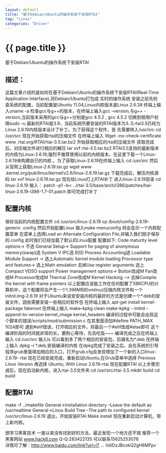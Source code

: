 ```yaml
---
layout: default
title: "基于Debian/Ubuntu的操作系统下安装RTAI"
tag: "Linux"
categories: "Driver"
---
```


# {{ page.title }}


基于Debian/Ubuntu的操作系统下安装RTAI

## 描述：

这篇文章介绍的是如何在基于Debian/Ubuntu的操作系统下安装RTAI(Real-Time Application Interface),将Debian/Ubuntu打包成
实时的操作系统
安装之前先检查系统的配置，当前配置是Ubuntu 11.04,Linux内核版本是Linux 2.6.38
终端上输入uname -a
检查gcc与g++的版本，在终端上输入gcc –version,与g++ -version,当前版本采用的gcc与g++分别是gcc 4.5.2 , gcc 4.5.2
切换到根用户权限sudo –u
最新的RTAi是3.9，当前系统所要安装的RTAI版本为3..5,rtai3.5已经为Linux 2.6.19内核版本设计了补丁。为了获得这个软件，首
先需要转入/usr/src
cd /usr/src
现在开始获取rtai的压缩文件
在终端上输入
Wget –no-check-certificate  www .rtai.org/RTAI/rtai-3.5.tar.bz2
开始获取相应的rtai的压缩文件
获取完成后，对压缩文件进行相应的解压
tar xvf rtai-3.5.tar.bz2
RTAI3.5支持的最新版本的内核为Linux-2.6.19,强烈不推荐使用以前的内核版本。在这里下载一个Linux-2.6.19来构建自已的内核
。为了获取Linux-2.6.19在终端上输入
cd /usr/src
然后从官网上获取Linux-2.6.19.tar.gz
wget www .kernel.org/pub/linux/kernel/v2.6/linux-2.6.19.tar.gz
下载完成后，解压内核源码
tar xvf linux-2.6.19.tar.gz
现在给Linux打上RTAI补丁
进入linux-2.6.19目录
cd linux-2.6.19
输入：
patch –p1 –b< ../rtai-3.5/base/arch/i386/patches/hal-linux-2.6.19-i386-1.7-01.patch
即可完成打补丁

## 配置内核

保存当前的内核配置文件
cd /usr/src/linux-2.6.19
cp /boot/config-2.6.19-generic .config
然后开始配置Linux
输入make menuconfig
将会显示一个内核配置菜单
在菜单上选择Load an Alternate Configuration File,并输入我们刚才保存的.config
此时我们已经加载了默认的Linux配置
配置如下:
Code maturity level options-> 不选
General Setup->
Support for paging of anonymous memory(swap)选
System V IPC选
BSD Process Accounting选
Loadable Module Support ->
选上Automatic kernel module loading
Processor type and features->
选上Math emulation
去掉Use register arguments
选上Compact VDSO support
Power management options->
Button改成M
Fan改成M
Processor改成M
Thermal Zone改成M
Kernel Hacking –>
去掉Compile the kernel with frame pointers
以上配置应该能工作在任何配置了X86CPU的计算机中，这个配置将会产生一个1.396MB的vmlinuz压缩内核文件和一个
initrd.img-2.6.19
对于Ubuntu来说安安装内核的最好的方式是创建一个*.deb的安装文件，因些需要安装一些相应的软件包
在终端上输入
apt-get install kernel-package fakeroot
在终端上输入
make–kpkg clean
make–kpkg --initrd –append-to-version kernel_image kernel_headers
编译的过程中可能会出现这个脚本的错误/scripts/mod/submission.c
在其里面添加#define PATH_MAX 1024即可
遇到#elif错误，打开相应的文件，将最后一个#elif改成#else即可
这个编译阶段的时间就非常的长，要耐心等待，先去吃饭~~~
编译完成之后在终端上输入
cd /usr/src
输入ls
可以看到多了两个相应的安装包，后缀名为*.deb
在终端上输入
dpkg –i *.deb,安装编译的内核
在dpkg完成了安装之后，会在系统的引导程序grub里面填加相应的入口，打开grub.cfg会发现增加了一个新的入口linux-2.6.19-
rtai
现在已经安装完成，重新启动Ubuntu,在Grub菜单中选择
Previous Linux Version
再选择
Ubuntu, With Linux 2.6.19-rtai
现在配置RTAI
以上步骤完成后，现在启动新内核，进入rtai-3.5文件夹
cd /usr/src/rtai-3.5
mkdir build
cd build

## 配置RTAI

make –f ../makefile
General->Installation directory –Leave the default as /usr/realtime
General->Linux Build Tree –The path to configured kernel /usr/src/linux-2.6.19
退出，开始安装RTAI
Make install
现在重新启动计算机，带上新内核。

想学习黑客技术 一直以来没有找到好的方法，最近发现一个地方还不错 推荐一个黑客网站 www.hack6.com Q-Q:283422135 可以联系15625253078  
详情可了解：http://www.baidu.com/link?url=l7 ... VdiDzJBcokQ2gH6MFpv

